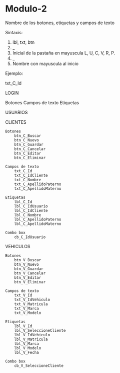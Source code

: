 # Modulo-2

Nombre de los botones, etiquetas y campos de texto

Sintaxis: 
1. lbl, txt, btn
2. _
3. Inicial de la pastaña en mayuscula L, U, C, V, R, P.
4. _
5. Nombre con mayuscula al inicio

Ejemplo: 

txt_C_Id

LOGIN

Botones
Campos de texto
Etiquetas

USUARIOS


CLIENTES

    Botones
        btn_C_Buscar
        btn_C_Nuevo
        btn_C_Guardar
        btn_C_Cancelar
        btn_C_Editar
        btn_C_Eliminar

    Campos de texto
        txt_C_Id
        txt_C_IdCliente
        txt_C_Nombre
        txt_C_ApellidoPaterno
        txt_C_ApellidoMaterno

    Etiquetas
        lbl_C_Id
        lbl_C_IdUsuario
        lbl_C_IdCliente
        lbl_C_Nombre
        lbl_C_ApellidoPaterno
        lbl_C_ApellidoMaterno

    Combo box
        cb_C_IdUsuario

VEHICULOS

    Botones
        btn_V_Buscar
        btn_V_Nuevo
        btn_V_Guardar
        btn_V_Cancelar
        btn_V_Editar
        btn_V_Eliminar

    Campos de texto
        txt_V_Id
        txt_V_IdVehiculo
        txt_V_Matricula
        txt_V_Marca
        txt_V_Modelo        

    Etiquetas
        lbl_V_Id
        lbl_V_SeleccioneCliente
        lbl_V_IdVehiculo
        lbl_V_Matricula
        lbl_V_Marca
        lbl_V_Modelo
        lbl_V_Fecha

    Combo box
        cb_V_SeleccioneCliente
            





